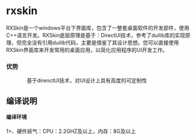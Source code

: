 # rxskin
RXSkin是一个windows平台下界面库，包含了一整套桌面软件的开发部件，使用C++语言开发。RXSkin底层原理是基于：DirectUI技术，参考了duilib库的实现原理，但完全没有引用duilib代码，主要是借鉴了其设计思想。您可以直接使用RXSkin界面库来开发常用的桌面应用，以简化应用程序的UI开发工作。 
###  优势    
&emsp;&emsp;&emsp;&emsp;基于direnctUI技术，对UI设计上具有高度的可定制性


## 编译说明    
####  编译环境

1>、硬件妖气：CPU：2.2GHZ及以上，内存：8G及以上
